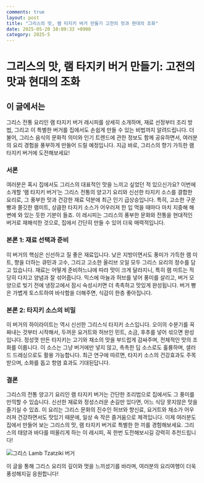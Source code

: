 ```yaml
---
comments: true
layout: post
title: "그리스의 맛, 램 타지키 버거 만들기 고전의 맛과 현대의 조화"
date: 2025-05-20 10:09:33 +0900
category: 2025-5
---
```


# 그리스의 맛, 램 타지키 버거 만들기: 고전의 맛과 현대의 조화

## 이 글에서는
그리스 전통 요리인 램 타지키 버거 레시피를 상세히 소개하며, 재료 선정부터 조리 방법, 그리고 이 특별한 버거를 집에서도 손쉽게 만들 수 있는 비법까지 알려드립니다. 더불어, 그리스 음식의 문화적 의미와 인기 트렌드에 관한 정보도 함께 공유하면서, 여러분의 요리 경험을 풍부하게 만들어 드릴 예정입니다. 지금 바로, 그리스의 향기 가득한 램 타지키 버거에 도전해보세요!

### 서론
여러분은 혹시 집에서도 그리스의 대표적인 맛을 느끼고 싶었던 적 있으신가요? 이번에 소개할 ‘램 타지키 버거’는 그리스 전통의 양고기 요리와 신선한 타지키 소스를 결합한 요리로, 그 풍부한 맛과 건강한 재료 덕분에 최근 인기 급상승입니다. 특히, 고소한 구운 빵과 쫄깃한 램미트, 상큼한 타지키 소스가 어우러져 한 입 먹을 때마다 마치 지중해 해변에 와 있는 듯한 기분이 들죠. 이 레시피는 그리스의 풍부한 문화와 전통을 현대적인 버거로 재해석한 것으로, 집에서 간단히 만들 수 있어 더욱 매력적입니다.

### 본론 1: 재료 선택과 준비
이 버거의 핵심은 신선하고 질 좋은 재료입니다. 낮은 지방이면서도 풍미가 가득한 램 미트, 향을 더하는 큐민과 고수, 그리고 고소한 올리브 오일 모두 그리스 요리의 정수를 담고 있습니다. 재료는 어떻게 준비하느냐에 따라 맛이 크게 달라지니, 특히 램 미트는 적당히 다지고 양념과 잘 섞어줍니다. 믹스에 마늘과 허브를 넣어 풍미를 살리고, 버거 모양으로 빚기 전에 냉장고에서 잠시 숙성시키면 더 촉촉하고 맛있게 완성됩니다. 버거 빵은 가볍게 토스트하여 바삭함을 더해주면, 식감이 한층 좋아집니다.

### 본론 2: 타지키 소스의 비밀
이 버거의 하이라이트는 역시 신선한 그리스식 타지키 소스입니다. 오이의 수분기를 꼭 짜내는 것부터 시작해서, 두꺼운 요거트와 허브인 민트, 소금, 후추를 넣어 섞으면 완성입니다. 정성껏 만든 타지키는 고기와 채소의 맛을 부드럽게 감싸주며, 전체적인 맛의 조화를 이룹니다. 이 소스는 그냥 버거에만 넣지 않고, 촉촉한 딥 소스로도 훌륭하며, 샐러드 드레싱으로도 활용 가능합니다. 최근 연구에 따르면, 타지키 소스의 건강효과도 주목받으며, 소화를 돕고 항염 효과도 기대된답니다.

### 결론
그리스의 전통 양고기 요리인 램 타지키 버거는 간단한 조리법으로 집에서도 그 풍미를 만끽할 수 있습니다. 신선한 재료와 정성스러운 손길만 있다면, 어느 식당 못지않은 맛을 즐기실 수 있죠. 이 요리는 그리스 문화의 진수인 허브와 향신료, 요거트와 채소가 어우러져 건강하면서도 맛있기 때문에, 일상 속 작은 즐거움으로 제격입니다. 이제 여러분도 집에서 만들어 보는 그리스의 맛, 램 타지키 버거로 특별한 한 끼를 경험해보세요. 그리스의 태양과 바다를 떠올리게 하는 이 레시피, 꼭 한번 도전해보시길 강력히 추천드립니다!

![그리스 Lamb Tzatziki 버거](https://www.themealdb.com/images/media/meals/k420tj1585565244.jpg)

이 글을 통해 그리스 요리의 깊이와 멋을 느끼셨기를 바라며, 여러분의 요리여행이 더욱 풍성해지길 응원합니다!